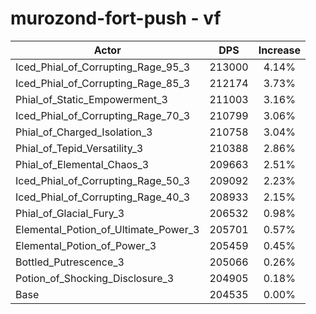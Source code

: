 # murozond-fort-push - vf
| Actor | DPS | Increase |
|---|:---:|:---:|
|Iced_Phial_of_Corrupting_Rage_95_3|213000|4.14%|
|Iced_Phial_of_Corrupting_Rage_85_3|212174|3.73%|
|Phial_of_Static_Empowerment_3|211003|3.16%|
|Iced_Phial_of_Corrupting_Rage_70_3|210799|3.06%|
|Phial_of_Charged_Isolation_3|210758|3.04%|
|Phial_of_Tepid_Versatility_3|210388|2.86%|
|Phial_of_Elemental_Chaos_3|209663|2.51%|
|Iced_Phial_of_Corrupting_Rage_50_3|209092|2.23%|
|Iced_Phial_of_Corrupting_Rage_40_3|208933|2.15%|
|Phial_of_Glacial_Fury_3|206532|0.98%|
|Elemental_Potion_of_Ultimate_Power_3|205701|0.57%|
|Elemental_Potion_of_Power_3|205459|0.45%|
|Bottled_Putrescence_3|205066|0.26%|
|Potion_of_Shocking_Disclosure_3|204905|0.18%|
|Base|204535|0.00%|
